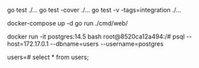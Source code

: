 go test ./...
go test -cover ./...
go test -v -tags=integration ./...

docker-compose up -d
go run ./cmd/web/

docker run -it postgres:14.5 bash
root@8520ca12a494:/# psql --host=172.17.0.1 --dbname=users --username=postgres

users=# select * from users;
